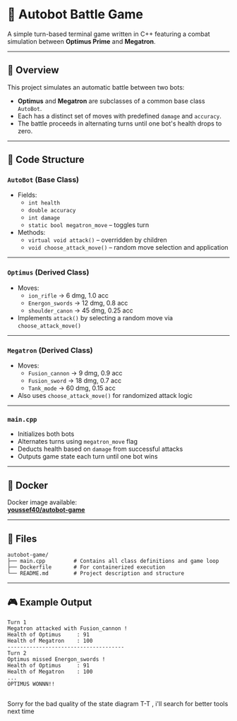 # 🤖 Autobot Battle Game

A simple turn-based terminal game written in C++ featuring a combat simulation between **Optimus Prime** and **Megatron**.

---

## 🧠 Overview

This project simulates an automatic battle between two bots:

- **Optimus** and **Megatron** are subclasses of a common base class `AutoBot`.
- Each has a distinct set of moves with predefined `damage` and `accuracy`.
- The battle proceeds in alternating turns until one bot's health drops to zero.

---

## 🧱 Code Structure

### `AutoBot` (Base Class)
- Fields:
  - `int health`
  - `double accuracy`
  - `int damage`
  - `static bool megatron_move` – toggles turn
- Methods:
  - `virtual void attack()` – overridden by children
  - `void choose_attack_move()` – random move selection and application

---

### `Optimus` (Derived Class)
- Moves:
  - `ion_rifle` → 6 dmg, 1.0 acc
  - `Energon_swords` → 12 dmg, 0.8 acc
  - `shoulder_canon` → 45 dmg, 0.25 acc
- Implements `attack()` by selecting a random move via `choose_attack_move()`

---

### `Megatron` (Derived Class)
- Moves:
  - `Fusion_cannon` → 9 dmg, 0.9 acc
  - `Fusion_sword` → 18 dmg, 0.7 acc
  - `Tank_mode` → 60 dmg, 0.15 acc
- Also uses `choose_attack_move()` for randomized attack logic

---

### `main.cpp`
- Initializes both bots
- Alternates turns using `megatron_move` flag
- Deducts health based on `damage` from successful attacks
- Outputs game state each turn until one bot wins

---

## 🐳 Docker

Docker image available:  
**[youssef40/autobot-game](https://hub.docker.com/repository/docker/youssef40/autobot-game/general)**

---

## 📁 Files

```
autobot-game/
├── main.cpp         # Contains all class definitions and game loop
├── Dockerfile       # For containerized execution
└── README.md        # Project description and structure
```

---

## 🎮 Example Output

```
Turn 1
Megatron attacked with Fusion_cannon !
Health of Optimus     : 91
Health of Megatron    : 100
-------------------------------------
Turn 2
Optimus missed Energon_swords !
Health of Optimus     : 91
Health of Megatron    : 100
...
OPTIMUS WONNN!!
```


##
Sorry for the bad quality of the state diagram T-T , i'll search for better tools next time
